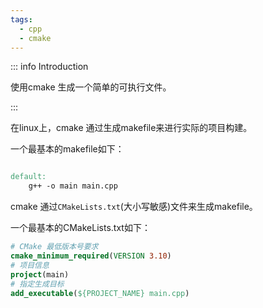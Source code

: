 ```yaml
---
tags:
  - cpp
  - cmake
---
```


::: info Introduction

使用cmake 生成一个简单的可执行文件。

:::

在linux上，cmake 通过生成makefile来进行实际的项目构建。

一个最基本的makefile如下：

```makefile

default:
    g++ -o main main.cpp

```

cmake 通过`CMakeLists.txt`(大小写敏感)文件来生成makefile。

一个最基本的CMakeLists.txt如下：

```cmake    
# CMake 最低版本号要求
cmake_minimum_required(VERSION 3.10)
# 项目信息
project(main)
# 指定生成目标
add_executable(${PROJECT_NAME} main.cpp)
```

